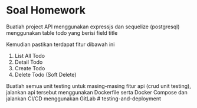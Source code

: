 # Soal Homework
Buatlah project API menggunakan expressjs dan sequelize (postgresql) menggunakan table 
todo yang berisi field title 

Kemudian pastikan terdapat fitur dibawah ini
1. List All Todo
2. Detail Todo
3. Create Todo
4. Delete Todo (Soft Delete)

Buatlah semua unit testing untuk masing-masing fitur api (crud unit testing), jalankan api 
tersebut menggunakan Dockerfile serta Docker Compose dan jalankan CI/CD 
menggunakan GitLab
#   t e s t i n g - a n d - d e p l o y m e n t  
 